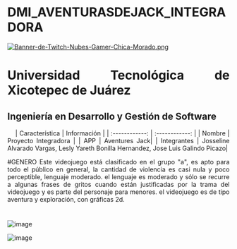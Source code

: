 # DMI_AVENTURASDEJACK_INTEGRADORA
[![Banner-de-Twitch-Nubes-Gamer-Chica-Morado.png](https://i.postimg.cc/15q3LFXF/Banner-de-Twitch-Nubes-Gamer-Chica-Morado.png)](https://postimg.cc/MvzwBvyZ)


<div align="Justify">
  
# Universidad Tecnológica de Xicotepec de Juárez
## Ingeniería en Desarrollo y Gestión de Software

&nbsp;
&nbsp;
|  Característica |  Información |
| :------------: | :------------: |
| Nombre | Proyecto Integradora |
| APP  | Aventures Jack|
|  Integrantes | 
Josseline Alvarado Vargas, Lesly Yareth Bonilla Hernandez, Jose Luis Galindo Picazo|

#GENERO
Este videojuego está clasificado en el grupo "a", es apto para todo el público en general, la cantidad de violencia es casi nula y poco perceptible, lenguaje moderado. el lenguaje es moderado y sólo se recurre a algunas frases de gritos cuando están justificadas por la trama del videojuego y es parte del personaje para menores. el videojuego es de tipo aventura y exploración, con gráficas 2d. 

#

![image](https://github.com/JossAlvarado/DMI_INTEGRADORA_AVENTURASDEJACK/assets/84793967/8f93f668-cf12-42f5-9244-5f264ba160f5)

![image](https://github.com/JossAlvarado/DMI_INTEGRADORA_AVENTURASDEJACK/assets/84793967/3a9e07e9-45da-4f31-abe2-b2ddcff326d9)


